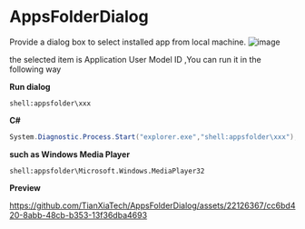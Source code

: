 # AppsFolderDialog

Provide a dialog box to select installed app from local machine.
![image](https://github.com/TianXiaTech/AppsFolderDialog/assets/22126367/26ad6a1e-3274-4ffa-80f0-2a9264a114e0)

the selected item is Application User Model ID ,You can run it in the following way

**Run dialog**
```
shell:appsfolder\xxx
```

**C#**
```C#
System.Diagnostic.Process.Start("explorer.exe","shell:appsfolder\xxx");
```

**such as Windows Media Player**
```
shell:appsfolder\Microsoft.Windows.MediaPlayer32
```


**Preview**

https://github.com/TianXiaTech/AppsFolderDialog/assets/22126367/cc6bd420-8abb-48cb-b353-13f36dba4693

